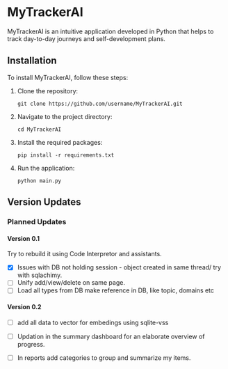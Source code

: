 # MyTrackerAI

MyTrackerAI is an intuitive application developed in Python that helps to track day-to-day journeys and self-development plans. 

## Installation

To install MyTrackerAI, follow these steps:

1. Clone the repository: 
   
   `git clone https://github.com/username/MyTrackerAI.git`

2. Navigate to the project directory: 

   `cd MyTrackerAI`

3. Install the required packages: 

   `pip install -r requirements.txt`

4. Run the application: 

   `python main.py`

## Version Updates

### Planned Updates

#### Version 0.1
Try to rebuild it using Code Interpretor and assistants. 
- [X] Issues with DB not holding session - object created in same thread/ try with sqlachimy.
- [ ] Unify add/view/delete on same page.
- [ ] Load all types from DB make reference in DB, like topic, domains etc

#### Version 0.2

- [ ] add all data to vector for embedings using sqlite-vss
- [ ] Updation in the summary dashboard for an elaborate overview of progress.
- [ ] In reports add categories to group and summarize my items.

